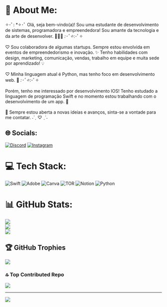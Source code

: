 # 💫 About Me:
✧･ﾟ: *✧･ﾟ Olá, seja bem-vindo(a)! Sou uma estudante de desenvolvimento de sistemas, programadora e empreendedora! Sou amante da tecnologia e da arte de desenvolver. 👩🏻‍💻 *:･ﾟ✧*:･ﾟ✧<br><br>♡ Sou colaboradora de algumas startups. Sempre estou envolvida em eventos de empreendedorismo e inovação. ✨ Tenho habilidades com design, marketing, comunicação, vendas, trabalho em equipe e muita sede por aprendizado! 💡<br><br>♡ Minha linguagem atual é Python, mas tenho foco em desenvolvimento web. 🐍 *:･ﾟ✧*:･ﾟ✧<br><br>Porém,  tenho me interessado por desenvolvimento IOS! Tenho estudado a linguagem de programação Swift e no momento estou trabalhando com o desenvolvimento de um app. 🍎<br><br>📨 Sempre estou aberta a novas ideias e avanços, sinta-se a vontade para me contatar.  ˗ˋˏ ♡ ˎˊ˗<br>


## 🌐 Socials:
[![Discord](https://img.shields.io/badge/Discord-%237289DA.svg?logo=discord&logoColor=white)](https://discord.gg/videlit) [![Instagram](https://img.shields.io/badge/Instagram-%23E4405F.svg?logo=Instagram&logoColor=white)](https://instagram.com/emyst4r_) 

# 💻 Tech Stack:
![Swift](https://img.shields.io/badge/swift-F54A2A?style=for-the-badge&logo=swift&logoColor=white) ![Adobe](https://img.shields.io/badge/adobe-%23FF0000.svg?style=for-the-badge&logo=adobe&logoColor=white) ![Canva](https://img.shields.io/badge/Canva-%2300C4CC.svg?style=for-the-badge&logo=Canva&logoColor=white) ![TOR](https://img.shields.io/badge/tor-%237E4798.svg?style=for-the-badge&logo=tor-project&logoColor=white) ![Notion](https://img.shields.io/badge/Notion-%23000000.svg?style=for-the-badge&logo=notion&logoColor=white) ![Python](https://img.shields.io/badge/python-3670A0?style=for-the-badge&logo=python&logoColor=ffdd54)
# 📊 GitHub Stats:
![](https://github-readme-stats.vercel.app/api?username=EmillyPinheiro&theme=dracula&hide_border=false&include_all_commits=false&count_private=false)<br/>
![](https://github-readme-streak-stats.herokuapp.com/?user=EmillyPinheiro&theme=dracula&hide_border=false)<br/>
![](https://github-readme-stats.vercel.app/api/top-langs/?username=EmillyPinheiro&theme=dracula&hide_border=false&include_all_commits=false&count_private=false&layout=compact)

## 🏆 GitHub Trophies
![](https://github-profile-trophy.vercel.app/?username=EmillyPinheiro&theme=dracula&no-frame=false&no-bg=false&margin-w=4)

### 🔝 Top Contributed Repo
![](https://github-contributor-stats.vercel.app/api?username=EmillyPinheiro&limit=5&theme=dracula&combine_all_yearly_contributions=true)

---
[![](https://visitcount.itsvg.in/api?id=EmillyPinheiro&icon=0&color=10)](https://visitcount.itsvg.in)

<!-- Proudly created with GPRM ( https://gprm.itsvg.in ) -->
